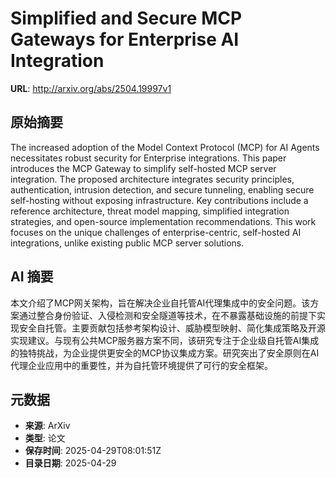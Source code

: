 # Simplified and Secure MCP Gateways for Enterprise AI Integration

**URL**: http://arxiv.org/abs/2504.19997v1

## 原始摘要

The increased adoption of the Model Context Protocol (MCP) for AI Agents
necessitates robust security for Enterprise integrations. This paper introduces
the MCP Gateway to simplify self-hosted MCP server integration. The proposed
architecture integrates security principles, authentication, intrusion
detection, and secure tunneling, enabling secure self-hosting without exposing
infrastructure. Key contributions include a reference architecture, threat
model mapping, simplified integration strategies, and open-source
implementation recommendations. This work focuses on the unique challenges of
enterprise-centric, self-hosted AI integrations, unlike existing public MCP
server solutions.


## AI 摘要

本文介绍了MCP网关架构，旨在解决企业自托管AI代理集成中的安全问题。该方案通过整合身份验证、入侵检测和安全隧道等技术，在不暴露基础设施的前提下实现安全自托管。主要贡献包括参考架构设计、威胁模型映射、简化集成策略及开源实现建议。与现有公共MCP服务器方案不同，该研究专注于企业级自托管AI集成的独特挑战，为企业提供更安全的MCP协议集成方案。研究突出了安全原则在AI代理企业应用中的重要性，并为自托管环境提供了可行的安全框架。

## 元数据

- **来源**: ArXiv
- **类型**: 论文
- **保存时间**: 2025-04-29T08:01:51Z
- **目录日期**: 2025-04-29
